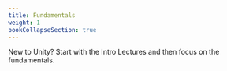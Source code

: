 ```yaml
---
title: Fundamentals
weight: 1
bookCollapseSection: true
---
```

New to Unity? Start with the Intro Lectures and then focus on the fundamentals.
